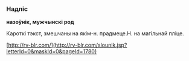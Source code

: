 ### Надпіс
**назоўнік, мужчынскі род**

Кароткі тэкст, змешчаны на якім-н. прадмеце.Н. на магільнай пліце.

<a rel="author">[http://rv-blr.com/](http://rv-blr.com/slounik.jsp?letterId=0&maskId=0&pageId=1780)</a>
